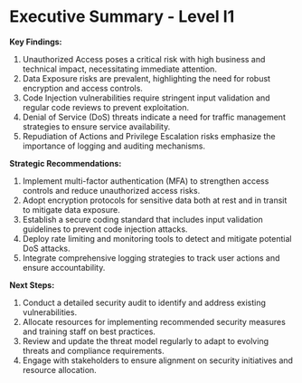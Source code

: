 # Executive Summary - Level l1

**Key Findings:**
1. Unauthorized Access poses a critical risk with high business and technical impact, necessitating immediate attention.
2. Data Exposure risks are prevalent, highlighting the need for robust encryption and access controls.
3. Code Injection vulnerabilities require stringent input validation and regular code reviews to prevent exploitation.
4. Denial of Service (DoS) threats indicate a need for traffic management strategies to ensure service availability.
5. Repudiation of Actions and Privilege Escalation risks emphasize the importance of logging and auditing mechanisms.

**Strategic Recommendations:**
1. Implement multi-factor authentication (MFA) to strengthen access controls and reduce unauthorized access risks.
2. Adopt encryption protocols for sensitive data both at rest and in transit to mitigate data exposure.
3. Establish a secure coding standard that includes input validation guidelines to prevent code injection attacks.
4. Deploy rate limiting and monitoring tools to detect and mitigate potential DoS attacks.
5. Integrate comprehensive logging strategies to track user actions and ensure accountability.

**Next Steps:**
1. Conduct a detailed security audit to identify and address existing vulnerabilities.
2. Allocate resources for implementing recommended security measures and training staff on best practices.
3. Review and update the threat model regularly to adapt to evolving threats and compliance requirements.
4. Engage with stakeholders to ensure alignment on security initiatives and resource allocation.

